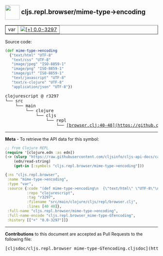 ## <img width="48px" valign="middle" src="http://i.imgur.com/Hi20huC.png"> cljs.repl.browser/mime-type->encoding

 <table border="1">
<tr>

<td>var</td>
<td><a href="https://github.com/cljsinfo/cljs-api-docs/tree/0.0-3297"><img valign="middle" alt="[+] 0.0-3297" src="https://img.shields.io/badge/+-0.0--3297-lightgrey.svg"></a> </td>
</tr>
</table>






Source code:

```clj
(def mime-type->encoding
  {"text/html" "UTF-8"
   "text/css" "UTF-8"
   "image/jpeg" "ISO-8859-1"
   "image/png" "ISO-8859-1"
   "image/gif" "ISO-8859-1"
   "text/javascript" "UTF-8"
   "text/x-clojure" "UTF-8"
   "application/json" "UTF-8"})
```

 <pre>
clojurescript @ r3297
└── src
    └── main
        └── clojure
            └── cljs
                └── repl
                    └── <ins>[browser.clj:40-48](https://github.com/clojure/clojurescript/blob/r3297/src/main/clojure/cljs/repl/browser.clj#L40-L48)</ins>
</pre>


---

__Meta__ - To retrieve the API data for this symbol:

```clj
;; from Clojure REPL
(require '[clojure.edn :as edn])
(-> (slurp "https://raw.githubusercontent.com/cljsinfo/cljs-api-docs/catalog/cljs-api.edn")
    (edn/read-string)
    (get-in [:symbols "cljs.repl.browser/mime-type->encoding"]))
```

```clj
{:ns "cljs.repl.browser",
 :name "mime-type->encoding",
 :type "var",
 :source {:code "(def mime-type->encoding\n  {\"text/html\" \"UTF-8\"\n   \"text/css\" \"UTF-8\"\n   \"image/jpeg\" \"ISO-8859-1\"\n   \"image/png\" \"ISO-8859-1\"\n   \"image/gif\" \"ISO-8859-1\"\n   \"text/javascript\" \"UTF-8\"\n   \"text/x-clojure\" \"UTF-8\"\n   \"application/json\" \"UTF-8\"})",
          :repo "clojurescript",
          :tag "r3297",
          :filename "src/main/clojure/cljs/repl/browser.clj",
          :lines [40 48]},
 :full-name "cljs.repl.browser/mime-type->encoding",
 :full-name-encode "cljs.repl.browser_mime-type-GTencoding",
 :history [["+" "0.0-3297"]]}

```

---

__Contributions__ to this document are accepted as Pull Requests to the following file:

 <pre>
[cljsdoc/cljs.repl.browser_mime-type-GTencoding.cljsdoc](https://github.com/cljsinfo/cljs-api-docs/blob/master/cljsdoc/cljs.repl.browser_mime-type-GTencoding.cljsdoc)
</pre>

